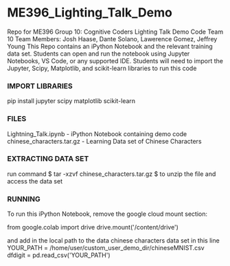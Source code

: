 # ME396_Lighting_Talk_Demo
Repo for ME396 Group 10: Cognitive Coders Lighting Talk Demo Code 
Team 10 Team Members: Josh Haase, Dante Solano, Lawerence Gomez, Jeffrey Young
This Repo contains an iPython Notebook and the relevant training data set. Students 
can open and run the notebook using Jupyter Notebooks, VS Code, or any supported IDE. 
Students will need to import the Jupyter, Scipy, Matplotlib, and scikit-learn libraries to run this code 

### IMPORT LIBRARIES ###
pip install jupyter scipy matplotlib scikit-learn

### FILES ### 
Lightning_Talk.ipynb - iPython Notebook containing demo code 
chinese_characters.tar.gz - Learning Data set of Chinese Characters

### EXTRACTING DATA SET ### 
run command $ tar -xzvf chinese_characters.tar.gz $ to unzip the file and access the data set 


### RUNNING ### 
To run this iPython Notebook, remove the google cloud mount section: 

from google.colab import drive
drive.mount('/content/drive')

and add in the local path to the data chinese characters data set in this line
YOUR_PATH = /home/user/custom_user_demo_dir/chineseMNIST.csv 
dfdigit = pd.read_csv('YOUR_PATH')
